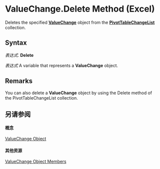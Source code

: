 
# ValueChange.Delete Method (Excel)

Deletes the specified  **[ValueChange](27335d52-7003-2268-b5d0-c2cd21588579.md)** object from the **[PivotTableChangeList](83bc0395-b97e-d57f-cfe4-e226a5cea36c.md)** collection.


## Syntax

 _表达式_. **Delete**

 _表达式_ A variable that represents a **ValueChange** object.


## Remarks

You can also delete a  **ValueChange** object by using the Delete method of the PivotTableChangeList collection.


## 另请参阅


#### 概念


[ValueChange Object](27335d52-7003-2268-b5d0-c2cd21588579.md)
#### 其他资源


[ValueChange Object Members](http://msdn.microsoft.com/library/cd467d92-dee0-d049-0457-ec85ef74adf8%28Office.15%29.aspx)